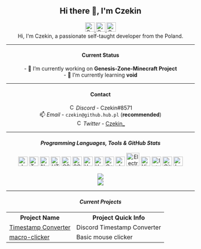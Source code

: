 <!--

Hi there!
Looking for some code? Cool! You can copy something if you want ;P
Code maybe is not great but... works! :D

-->
<div align="center">
    <h2> Hi there 👋, I'm Czekin </h2>
    <a href="https://twitter.com/czekin_">
        <img alt="Czekin's Twitter", width="25px" src="https://cdn4.iconfinder.com/data/icons/social-media-icons-the-circle-set/48/twitter_circle-512.png">
    </a>
    <a href="https://www.twitch.tv/czekin">
        <img alt="Czekin's Twitch", width="25px" src="https://www.net-aware.org.uk/siteassets/images-and-icons/application-icons/app-icons-twitch.png?w=585&scale=down">
    </a>
    <a href="https://www.reddit.com/user/czekin">
        <img alt="Czekin's Reddit", width="25px" src="https://miro.medium.com/max/720/1*mQz1eSo1ZkL-Rufb5Xfrqw.png">
    </a>
    <br>
    Hi, I'm Czekin, a passionate self-taught developer from the Poland.
    <hr>
    <h4> Current Status </h4>
    - 🔭 I’m currently working on <strong>Genesis-Zone-Minecraft Project</strong><br>
    - 🌱 I’m currently learning <strong>void</strong><br>
    <hr>
    <h4> Contact </h4>
    <img alt="Czekin's Discord Nickname", width="15px" src="https://discord.com/assets/3437c10597c1526c3dbd98c737c2bcae.svg"> <i>Discord</i> - Czekin#8571
    <br>
    📫 <i>Email</i> - <code>czekin@github.hub.pl</code> (<strong>recommended</strong>)
    <br>
    <img alt="Czekin's Twitter", width="15px" src="https://cdn4.iconfinder.com/data/icons/social-media-icons-the-circle-set/48/twitter_circle-512.png"> <i>Twitter</i> - <a href="https://twitter.com/czekin_">Czekin_</a>
<!--     <br>
    🔗 <i>Website</i> - https://mythical-horizon.herokuapp.com -->
    <hr>
    <h4> <i> Programming Languages, Tools & GitHub Stats </i> </h4>
    <img width="25px" src="https://cdn.iconscout.com/icon/free/png-256/javascript-2752148-2284965.png" alt="JavaScript">
    <img width="25px" src="https://upload.wikimedia.org/wikipedia/commons/thumb/4/4c/Typescript_logo_2020.svg/600px-Typescript_logo_2020.svg.png" alt="TypeScript">
    <img width="25px" src="https://cdn.worldvectorlogo.com/logos/nodejs-icon.svg" alt="NodeJS">
    <img width="25px" src="https://pokhrelhari1.github.io/degndev/extra/media/html.png" alt="HTML">
    <img width="25px" src="https://juststickers.in/wp-content/uploads/2014/05/CSS3-Mark-Shape-Cut.png" alt="CSS">
    <img width="25px" src="https://d2eip9sf3oo6c2.cloudfront.net/tags/images/000/001/057/full/scsslogo.png" alt="SCSS">
    <img width="25px" src="https://upload.wikimedia.org/wikipedia/commons/thumb/9/95/Vue.js_Logo_2.svg/1200px-Vue.js_Logo_2.svg.png" alt="VueJS">
    <img width="25px" src="https://seeklogo.com/images/V/vuetify-logo-3BCF73C928-seeklogo.com.png" alt="VuetifyJS">
    <img width="25px" src="https://upload.wikimedia.org/wikipedia/commons/thumb/1/18/ISO_C%2B%2B_Logo.svg/1822px-ISO_C%2B%2B_Logo.svg.png" alt="C++">
    <img width="25px" src="https://upload.wikimedia.org/wikipedia/en/3/30/Java_programming_language_logo.svg" alt="Java">
    <img width="35px" src="https://upload.wikimedia.org/wikipedia/commons/thumb/9/91/Electron_Software_Framework_Logo.svg/1200px-Electron_Software_Framework_Logo.svg.png" alt="ElectronJS">
    <img width="25px" src="https://upload.wikimedia.org/wikipedia/commons/thumb/9/9a/Visual_Studio_Code_1.35_icon.svg/1024px-Visual_Studio_Code_1.35_icon.svg.png" alt="Visual Studio Code">
    <img width="25px" src="https://upload.wikimedia.org/wikipedia/commons/thumb/9/9c/IntelliJ_IDEA_Icon.svg/1200px-IntelliJ_IDEA_Icon.svg.png" alt="IntelliJ">
    <img width="25px" src="https://upload.wikimedia.org/wikipedia/commons/thumb/3/3f/Git_icon.svg/1024px-Git_icon.svg.png" alt="Git">
    <img width="25px" src="https://upload.wikimedia.org/wikipedia/commons/thumb/c/cf/Lua-Logo.svg/1200px-Lua-Logo.svg.png" alt="Lua">
    <br>
    <br>
    <img src="https://github-readme-stats.vercel.app/api?username=Czekin&show_icons=true&hide_border=true&theme=dark&count_private=true">
    <br>
    <img src="https://github-readme-stats.vercel.app/api/top-langs/?username=Czekin&hide_border=true&theme=dark&count_private=true">
    <br>
    <hr>
    <h4> <i> Current Projects </i> </h4>
    <table>
        <tr>
            <th>Project Name</th>
            <th>Project Quick Info</th>
<!--        </tr>
            <tr>
            <td><a href="https://github.com/IslandArea">IslandArea</a>, <a href="https://github.com/IslandArea/discordbot-open">IslandArea Discord Bot</a></td>
            <td>Minecraft Server</td>
        </tr>-->
        <tr>
            <td><a href="https://github.com/Czekin/timestampConv">Timestamp Converter</a></td>
            <td>Discord Timestamp Converter</td>
        </tr>
        <tr>
            <td><a href="https://github.com/Czekin/macro-clicker">macro-clicker</a></td>
            <td>Basic mouse clicker</td>
        </tr>
    </table>
</div>
